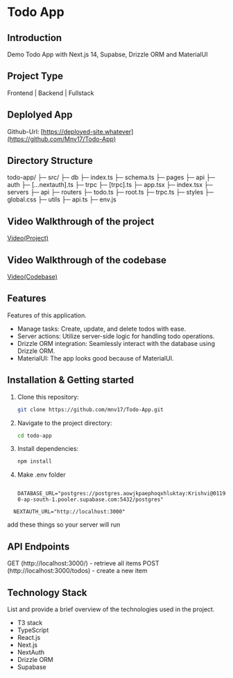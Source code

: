 # Todo App

## Introduction
Demo Todo App with Next.js 14, Supabse, Drizzle ORM and MaterialUI

## Project Type
Frontend | Backend | Fullstack

## Deplolyed App
Github-Url: [https://deployed-site.whatever](https://github.com/Mnv17/Todo-App)

## Directory Structure
todo-app/
├─ src/
    ├─ db
       ├─ index.ts
       ├─ schema.ts
    ├─ pages
       ├─ api
          ├─ auth
              ├─ [...nextauth].ts
          ├─ trpc
              ├─ [trpc].ts
       ├─ app.tsx
       ├─ index.tsx
    ├─ servers
       ├─ api
            ├─ routers
                  ├─ todo.ts
            ├─ root.ts
            ├─ trpc.ts
    ├─ styles
       ├─ global.css
    ├─ utils
       ├─ api.ts
    ├─ env.js
## Video Walkthrough of the project
[Video(Project)](https://drive.google.com/file/d/1-Kl-5CzWCvuk4AicP83W8SFd6bwMMmHW/view?usp=sharing)

## Video Walkthrough of the codebase
[Video(Codebase)](https://drive.google.com/file/d/1tmfaPcPCHb0trl0vOa75egw1tWBz2SuQ/view?usp=sharing)

## Features
Features of this application.

- Manage tasks: Create, update, and delete todos with ease.
- Server actions: Utilize server-side logic for handling todo operations.
- Drizzle ORM integration: Seamlessly interact with the database using Drizzle ORM.
- MaterialUI: The app looks good because of MaterialUI.


## Installation & Getting started
1. Clone this repository:

   ```bash
   git clone https://github.com/mnv17/Todo-App.git
   ```

2. Navigate to the project directory:

   ```bash
   cd todo-app
   ```

3. Install dependencies:
   ```bash
   npm install
   ```

4. Make .env folder
   ```
    DATABASE_URL="postgres://postgres.aowjkpaephoqxhluktay:Krishvi@0119@aws-0-ap-south-1.pooler.supabase.com:5432/postgres"
   ```
  ```
    NEXTAUTH_URL="http://localhost:3000"
  ```
  add these things so your server will run 




## API Endpoints

GET (http://localhost:3000/) - retrieve all items
POST (http://localhost:3000/todos) - create a new item


## Technology Stack
List and provide a brief overview of the technologies used in the project.

- T3 stack
- TypeScript
- React.js
- Next.js
- NextAuth
- Drizzle ORM
- Supabase
